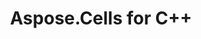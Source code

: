 ---
title: Aspose.Cells for C++
type: docs
weight: 12
url: /cpp/
keywords: "Aspose.Cells for C++, Aspose Cells, Aspose API Reference."
description: 
is_root: true
---